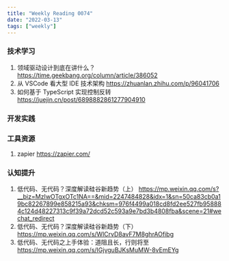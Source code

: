 ```yaml
---
title: "Weekly Reading 0074"
date: "2022-03-13"
tags: ["weekly"]
---
```


### 技术学习
1. 领域驱动设计到底在讲什么？ https://time.geekbang.org/column/article/386052
2. 从 VSCode 看大型 IDE 技术架构 https://zhuanlan.zhihu.com/p/96041706
3. 如何基于 TypeScript 实现控制反转 https://juejin.cn/post/6898882861277904910
### 开发实践

### 工具资源
1. zapier https://zapier.com/

### 认知提升
1. 低代码、无代码？深度解读硅谷新趋势（上） https://mp.weixin.qq.com/s?__biz=MzIwOTgxOTc1NA==&mid=2247484828&idx=1&sn=50ca83cb0a19bc82267899e858215a93&chksm=976f4499a018cd8fd2ee527fb958884c124d48227313c9f39a72dcd52c593a9e7bd3b4808fba&scene=21#wechat_redirect
2. 低代码、无代码？深度解读硅谷新趋势（下） https://mp.weixin.qq.com/s/WlCrvD8avF7M8ghrAOfibg
3. 低代码、无代码之上手体验：道阻且长，行则将至 https://mp.weixin.qq.com/s/IGjvguBJKsMuMW-8vEmEYg